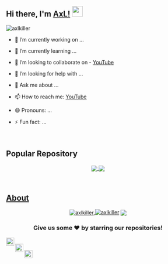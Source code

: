 ## Hi there, I'm [AxL!](https://facebook.com/axlkiller.fb) <img src="https://github.com/TheDudeThatCode/TheDudeThatCode/blob/master/Assets/Hi.gif" width="29px">
<p align="left"> <img src="https://komarev.com/ghpvc/?username=axlkiller&label=Views&color=blue&style=plastic" alt="axlkiller" /> </p>

<!--
**axlkiller/axlkiller** is a ✨ _special_ ✨ repository because its `README.md` (this file) appears on your GitHub profile.

Here are some ideas to get you started:

- 🔭 I’m currently working on ...
- 🌱 I’m currently learning ...
- 👯 I’m looking to collaborate on [Youtube](https://youtube.com/axlkiller)
- 🤔 I’m looking for help with ...
- 💬 Ask me about ...
- 📫 How to reach me: [Youtube - @axlkiller]
- 😄 Pronouns: ...
- ⚡ Fun fact: ...
-->

- 🔭 I’m currently working on ...
- 🌱 I’m currently learning ...
- 👯 I’m looking to collaborate on - [YouTube](https://youtube.com/axlkiller)


- 🤔 I’m looking for help with ...
- 💬 Ask me about ...
- 📫 How to reach me: [YouTube](https://youtube.com/axlkiller)
- 😄 Pronouns: ...
- ⚡ Fun fact: ...

<br/>


## Popular Repository 


<p align="center">
<a href="https://github.com/axlkiller/Axlphish">
 <img align="center" src="https://github-readme-stats.vercel.app/api/pin/?username=axlkiller&repo=Axlphish&theme=chartreuse-dark" />
</a>
<a href="https://github.com/axlkiller/axlkiller">
 <img align="center" src="https://github-readme-stats.vercel.app/api/pin/?username=axlkiller&repo=axlkiller&theme=chartreuse-dark" />
</p>
<br/>


## About

<p align="center">
<img align="center" src="https://github-readme-stats.vercel.app/api?username=axlkiller&show_icons=true&locale=en&theme=chartreuse-dark" alt="axlkiller" />
<a href="https://github.com/axlkiller"><img title="axlkiller" src="https://github-readme-stats.vercel.app/api/top-langs/?username=axlkiller&theme=chartreuse-dark&layout=compact"></a>
<img align="center" src="https://github-readme-streak-stats.herokuapp.com/?user=axlkiller&theme=chartreuse-dark">
</p>

<div align="center">

### Give us some ❤️ by starring our repositories!

</div>
<p align="center">
<a href="https://instagram.com/axl.killer/">
  <img align="left" alt="AxL Killer Insta" width="22px" src="https://cdn.jsdelivr.net/npm/simple-icons@v3/icons/instagram.svg?theme=chartreuse-dark" />
</a>
<br/>
<a href="https://www.facebook.com/axlkiller.fb/">
  <img align="left" alt="Killer Facebook" width="22px" src="https://cdn.jsdelivr.net/npm/simple-icons@v3/icons/facebook.svg?theme=chartreuse-dark" />
</a>
<br/>
<a href="https://www.youtube.com/axlkiller/">
  <img align="left" alt="AxL Youtube" width="22px" src="https://cdn.jsdelivr.net/npm/simple-icons@v3/icons/youtube.svg?theme=chartreuse-dark" />
</a>
</p>
